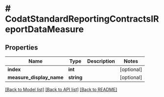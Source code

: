 # # CodatStandardReportingContractsIReportDataMeasure

## Properties

Name | Type | Description | Notes
------------ | ------------- | ------------- | -------------
**index** | **int** |  | [optional]
**measure_display_name** | **string** |  | [optional]

[[Back to Model list]](../../README.md#models) [[Back to API list]](../../README.md#endpoints) [[Back to README]](../../README.md)

